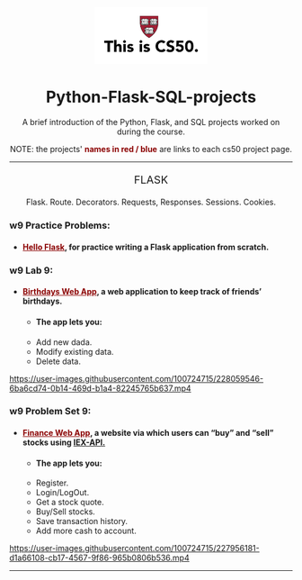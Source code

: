 <div align="center">
  <a href="https://cs50.harvard.edu/x/2023/" target="_blank">
    <img alt="cs50 logo" src="readme-src/thisiscs50.png" width="200">
  </a>
</div>

<h1 align="center">Python-Flask-SQL-projects</h1>

<p align="center">A brief introduction of the Python, Flask, and SQL projects worked on during the course.</p>

<p align="center">NOTE: the projects' <strong style="color: darkRed">names in red / blue</strong> are links to each cs50 project page.</p>

---

<p align="center" style="font-size: 1.2rem">FLASK</p>

<p align="center">Flask. Route. Decorators. Requests, Responses. Sessions. Cookies.</p>

### w9 Practice Problems:

- #### <a href="https://cs50.harvard.edu/x/2023/problems/9/helloflask/" style="color: darkRed">Hello Flask</a>, for practice writing a Flask application from scratch.

### w9 Lab 9:

- #### <a href="https://cs50.harvard.edu/x/2023/labs/9/" style="color: darkRed">Birthdays Web App</a>, a web application to keep track of friends’ birthdays.
  - #### The app lets you:
  - Add new dada.
  - Modify existing data.
  - Delete data.

https://user-images.githubusercontent.com/100724715/228059546-6ba6cd74-0b14-469d-b1a4-82245765b637.mp4

### w9 Problem Set 9:

- #### <a href="" style="color: darkRed">Finance Web App</a>, a website via which users can “buy” and “sell” stocks using <a href="https://www.iexexchange.io/products/market-data-connectivity">IEX-API.</a>

  - #### The app lets you:
  - Register.
  - Login/LogOut.
  - Get a stock quote.
  - Buy/Sell stocks.
  - Save transaction history.
  - Add more cash to account.

https://user-images.githubusercontent.com/100724715/227956181-d1a66108-cb17-4567-9f86-965b0806b536.mp4

---
